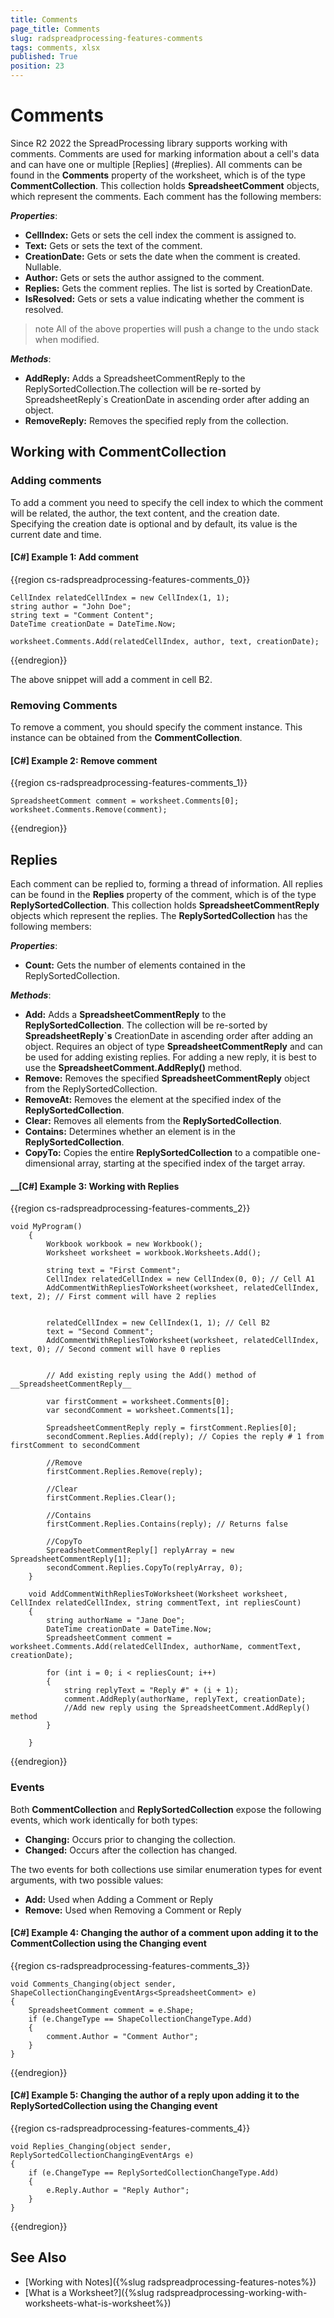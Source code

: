 ```yaml
---
title: Comments
page_title: Comments 
slug: radspreadprocessing-features-comments
tags: comments, xlsx
published: True
position: 23
---
```



# Comments

Since R2 2022 the SpreadProcessing library supports working with comments. Comments are used for marking information about a cell's data and can have one or multiple [Replies] (#replies). All comments can be found in the __Comments__ property of the worksheet, which is of the type __CommentCollection__. This collection holds __SpreadsheetComment__ objects, which represent the comments. Each comment has the following members:

***Properties***:

* __CellIndex:__  Gets or sets the cell index the comment is assigned to. 
* __Text:__ Gets or sets the text of the comment. 
* __CreationDate:__ Gets or sets the date when the comment is created. Nullable.
* __Author:__ Gets or sets the author assigned to the comment.
* __Replies:__ Gets the comment replies. The list is sorted by CreationDate.
* __IsResolved:__ Gets or sets a value indicating whether the comment is resolved.

 >note All of the above properties will push a change to the undo stack when modified. 
 
***Methods***:

* __AddReply:__ Adds a SpreadsheetCommentReply to the ReplySortedCollection.The collection will be re-sorted by SpreadsheetReply`s CreationDate in ascending order after adding an object.
* __RemoveReply:__ Removes the specified reply from the collection.

## Working with CommentCollection

### Adding comments

To add a comment you need to specify the cell index to which the comment will be related, the author, the text content, and the creation date. Specifying the creation date is optional and by default, its value is the current date and time.

#### __[C#] Example 1: Add comment__

{{region cs-radspreadprocessing-features-comments_0}}
	
    CellIndex relatedCellIndex = new CellIndex(1, 1);
    string author = "John Doe";
    string text = "Comment Content";
	DateTime creationDate = DateTime.Now;

	worksheet.Comments.Add(relatedCellIndex, author, text, creationDate);

{{endregion}}

The above snippet will add a comment in cell B2.


### Removing Comments

To remove a comment, you should specify the comment instance. This instance can be obtained from the __CommentCollection__.

#### __[C#] Example 2: Remove comment__

{{region cs-radspreadprocessing-features-comments_1}}
	
    SpreadsheetComment comment = worksheet.Comments[0];
	worksheet.Comments.Remove(comment);

{{endregion}}


## Replies

Each comment can be replied to, forming a thread of information. All replies can be found in the __Replies__ property of the comment, which is of the type __ReplySortedCollection__. This collection holds __SpreadsheetCommentReply__ objects which represent the replies. The __ReplySortedCollection__ has the following members:

***Properties***:

* __Count:__ Gets the number of elements contained in the ReplySortedCollection.

***Methods***:

* __Add:__ Adds a __SpreadsheetCommentReply__ to the __ReplySortedCollection__. The collection will be re-sorted by __SpreadsheetReply`s__ CreationDate in ascending order after adding an object. Requires an object of type __SpreadsheetCommentReply__ and can be used for adding existing replies. For adding a new reply, it is best to use the __SpreadsheetComment.AddReply()__ method.
* __Remove:__ Removes the specified __SpreadsheetCommentReply__ object from the ReplySortedCollection.
* __RemoveAt:__ Removes the element at the specified index of the __ReplySortedCollection__.
* __Clear:__ Removes all elements from the __ReplySortedCollection__.
* __Contains:__ Determines whether an element is in the __ReplySortedCollection__.
* __CopyTo:__ Copies the entire __ReplySortedCollection__ to a compatible one-dimensional array, starting at the specified index of the target array.


#### __[C#] Example 3: Working with Replies

{{region cs-radspreadprocessing-features-comments_2}}

	void MyProgram()
        {
            Workbook workbook = new Workbook();
            Worksheet worksheet = workbook.Worksheets.Add();

            string text = "First Comment";
            CellIndex relatedCellIndex = new CellIndex(0, 0); // Cell A1
            AddCommentWithRepliesToWorksheet(worksheet, relatedCellIndex, text, 2); // First comment will have 2 replies


            relatedCellIndex = new CellIndex(1, 1); // Cell B2
            text = "Second Comment";
            AddCommentWithRepliesToWorksheet(worksheet, relatedCellIndex, text, 0); // Second comment will have 0 replies


            // Add existing reply using the Add() method of __SpreadsheetCommentReply__

            var firstComment = worksheet.Comments[0];
            var secondComment = worksheet.Comments[1];

            SpreadsheetCommentReply reply = firstComment.Replies[0];
            secondComment.Replies.Add(reply); // Copies the reply # 1 from firstComment to secondComment

            //Remove
            firstComment.Replies.Remove(reply);

            //Clear
            firstComment.Replies.Clear();

            //Contains
            firstComment.Replies.Contains(reply); // Returns false

            //CopyTo
            SpreadsheetCommentReply[] replyArray = new SpreadsheetCommentReply[1];
            secondComment.Replies.CopyTo(replyArray, 0);
        }

        void AddCommentWithRepliesToWorksheet(Worksheet worksheet, CellIndex relatedCellIndex, string commentText, int repliesCount)
        {
            string authorName = "Jane Doe";
            DateTime creationDate = DateTime.Now;
            SpreadsheetComment comment = worksheet.Comments.Add(relatedCellIndex, authorName, commentText, creationDate);

            for (int i = 0; i < repliesCount; i++)
            {
                string replyText = "Reply #" + (i + 1);
                comment.AddReply(authorName, replyText, creationDate); 
				//Add new reply using the SpreadsheetComment.AddReply() method 
            }

        }

{{endregion}}


### Events

Both __CommentCollection__ and __ReplySortedCollection__ expose the following events, which work identically for both types:
* __Changing:__ Occurs prior to changing the collection.
* __Changed:__ Occurs after the collection has changed.

The two events for both collections use similar enumeration types for event arguments, with two possible values:
 
* __Add:__ Used when Adding a Comment or Reply
* __Remove:__ Used when Removing a Comment or Reply

#### __[C#] Example 4: Changing the author of a comment upon adding it to the CommentCollection using the Changing event__

{{region cs-radspreadprocessing-features-comments_3}}

    void Comments_Changing(object sender, ShapeCollectionChangingEventArgs<SpreadsheetComment> e)
	{
		SpreadsheetComment comment = e.Shape;
		if (e.ChangeType == ShapeCollectionChangeType.Add)
		{
			comment.Author = "Comment Author";
		}
	}

{{endregion}}

#### __[C#] Example 5: Changing the author of a reply upon adding it to the ReplySortedCollection using the Changing event__

{{region cs-radspreadprocessing-features-comments_4}}

	void Replies_Changing(object sender, ReplySortedCollectionChangingEventArgs e)
	{
		if (e.ChangeType == ReplySortedCollectionChangeType.Add)
		{
			e.Reply.Author = "Reply Author";
		}
	}

{{endregion}}



## See Also

 * [Working with Notes]({%slug radspreadprocessing-features-notes%})
 * [What is a Worksheet?]({%slug radspreadprocessing-working-with-worksheets-what-is-worksheet%})